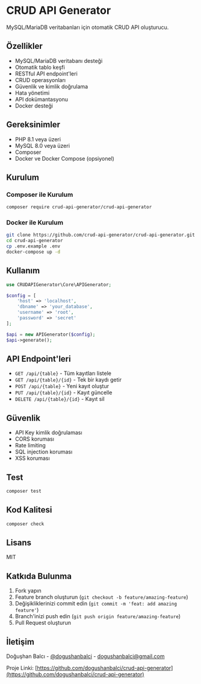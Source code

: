 # CRUD API Generator

MySQL/MariaDB veritabanları için otomatik CRUD API oluşturucu.

## Özellikler

- MySQL/MariaDB veritabanı desteği
- Otomatik tablo keşfi
- RESTful API endpoint'leri
- CRUD operasyonları
- Güvenlik ve kimlik doğrulama
- Hata yönetimi
- API dokümantasyonu
- Docker desteği

## Gereksinimler

- PHP 8.1 veya üzeri
- MySQL 8.0 veya üzeri
- Composer
- Docker ve Docker Compose (opsiyonel)

## Kurulum

### Composer ile Kurulum

```bash
composer require crud-api-generator/crud-api-generator
```

### Docker ile Kurulum

```bash
git clone https://github.com/crud-api-generator/crud-api-generator.git
cd crud-api-generator
cp .env.example .env
docker-compose up -d
```

## Kullanım

```php
use CRUDAPIGenerator\Core\APIGenerator;

$config = [
    'host' => 'localhost',
    'dbname' => 'your_database',
    'username' => 'root',
    'password' => 'secret'
];

$api = new APIGenerator($config);
$api->generate();
```

## API Endpoint'leri

- `GET /api/{table}` - Tüm kayıtları listele
- `GET /api/{table}/{id}` - Tek bir kaydı getir
- `POST /api/{table}` - Yeni kayıt oluştur
- `PUT /api/{table}/{id}` - Kayıt güncelle
- `DELETE /api/{table}/{id}` - Kayıt sil

## Güvenlik

- API Key kimlik doğrulaması
- CORS koruması
- Rate limiting
- SQL injection koruması
- XSS koruması

## Test

```bash
composer test
```

## Kod Kalitesi

```bash
composer check
```

## Lisans

MIT

## Katkıda Bulunma

1. Fork yapın
2. Feature branch oluşturun (`git checkout -b feature/amazing-feature`)
3. Değişikliklerinizi commit edin (`git commit -m 'feat: add amazing feature'`)
4. Branch'inizi push edin (`git push origin feature/amazing-feature`)
5. Pull Request oluşturun

## İletişim

Doğuşhan Balcı - [@dogushanbalci](https://twitter.com/dogushanbalci) - dogushanbalci@gmail.com

Proje Linki: [https://github.com/dogushanbalci/crud-api-generator](https://github.com/dogushanbalci/crud-api-generator) 